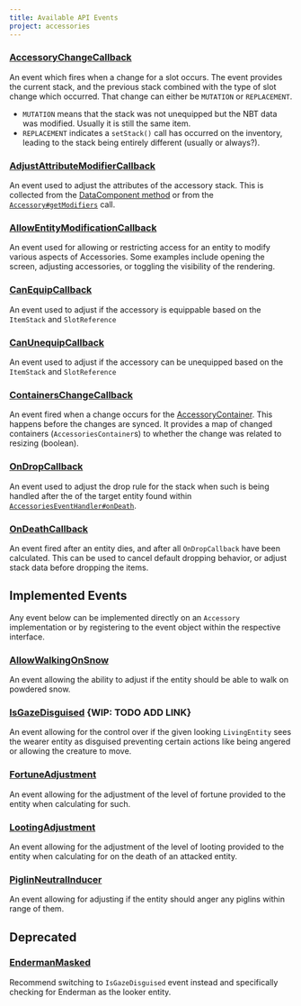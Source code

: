```yaml
---
title: Available API Events
project: accessories
---
```


### [AccessoryChangeCallback](https://github.com/wisp-forest/accessories/blob/fa06f044f5c7486b26a8c0774f7ca3edbd256cad/common/src/main/java/io/wispforest/accessories/api/events/AccessoryChangeCallback.java#L15)

An event which fires when a change for a slot occurs. The event provides the current stack, and the previous stack combined with the type of slot change which occurred. That change can either be `MUTATION` or `REPLACEMENT`.

- `MUTATION` means that the stack was not unequipped but the NBT data was modified. Usually it is still the same item. 
- `REPLACEMENT` indicates a `setStack()` call has occurred on the inventory, leading to the stack being entirely different (usually or always?).

### [AdjustAttributeModifierCallback](https://github.com/wisp-forest/accessories/blob/fa06f044f5c7486b26a8c0774f7ca3edbd256cad/common/src/main/java/io/wispforest/accessories/api/events/AdjustAttributeModifierCallback.java#L16)

An event used to adjust the attributes of the accessory stack. This is collected from the [DataComponent method](https://github.com/wisp-forest/accessories/blob/a549372f7b6ac9a367d1b49a821759528cadce24/common/src/main/java/io/wispforest/accessories/api/components/AccessoryItemAttributeModifiers.java#L45) or from the [`Accessory#getModifiers`](https://github.com/wisp-forest/accessories/blob/a549372f7b6ac9a367d1b49a821759528cadce24/common/src/main/java/io/wispforest/accessories/api/Accessory.java#L81) call.

### [AllowEntityModificationCallback](https://github.com/wisp-forest/accessories/blob/fa06f044f5c7486b26a8c0774f7ca3edbd256cad/common/src/main/java/io/wispforest/accessories/api/events/AllowEntityModificationCallback.java#L22)

An event used for allowing or restricting access for an entity to modify various aspects of Accessories. Some examples include opening the screen, adjusting accessories, or toggling the visibility of the rendering.

### [CanEquipCallback](https://github.com/wisp-forest/accessories/blob/fa06f044f5c7486b26a8c0774f7ca3edbd256cad/common/src/main/java/io/wispforest/accessories/api/events/CanEquipCallback.java#L21)

An event used to adjust if the accessory is equippable based on the `ItemStack` and `SlotReference`

### [CanUnequipCallback](https://github.com/wisp-forest/accessories/blob/fa06f044f5c7486b26a8c0774f7ca3edbd256cad/common/src/main/java/io/wispforest/accessories/api/events/CanUnequipCallback.java#L15)

An event used to adjust if the accessory can be unequipped based on the `ItemStack` and `SlotReference`

### [ContainersChangeCallback](https://github.com/wisp-forest/accessories/blob/fa06f044f5c7486b26a8c0774f7ca3edbd256cad/common/src/main/java/io/wispforest/accessories/api/events/ContainersChangeCallback.java#L17C18-L17C43)

An event fired when a change occurs for the [AccessoryContainer](https://github.com/wisp-forest/accessories/blob/fa06f044f5c7486b26a8c0774f7ca3edbd256cad/common/src/main/java/io/wispforest/accessories/api/AccessoriesContainer.java#L13). This happens before the changes are synced. It provides a map of changed containers (`AccessoriesContainer`s) to whether the change was related to resizing (boolean).

### [OnDropCallback](https://github.com/wisp-forest/accessories/blob/fa06f044f5c7486b26a8c0774f7ca3edbd256cad/common/src/main/java/io/wispforest/accessories/api/events/OnDropCallback.java#L19)

An event used to adjust the drop rule for the stack when such is being handled after the of the target entity found within [`AccessoriesEventHandler#onDeath`](https://github.com/wisp-forest/accessories/blob/fa06f044f5c7486b26a8c0774f7ca3edbd256cad/common/src/main/java/io/wispforest/accessories/impl/AccessoriesEventHandler.java#L564).

### [OnDeathCallback](https://github.com/wisp-forest/accessories/blob/fa06f044f5c7486b26a8c0774f7ca3edbd256cad/common/src/main/java/io/wispforest/accessories/api/events/OnDeathCallback.java#L18)

An event fired after an entity dies, and after all `OnDropCallback` have been calculated. This can be used to cancel default dropping behavior, or adjust stack data before dropping the items.

## Implemented Events

Any event below can be implemented directly on an `Accessory` implementation or by registering to the event object within the respective interface.

### [AllowWalkingOnSnow](https://github.com/wisp-forest/accessories/blob/fa06f044f5c7486b26a8c0774f7ca3edbd256cad/common/src/main/java/io/wispforest/accessories/api/events/extra/AllowWalkingOnSnow.java#L20)

An event allowing the ability to adjust if the entity should be able to walk on powdered snow.

### [IsGazeDisguised]() {WIP: TODO ADD LINK}

An event allowing for the control over if the given looking `LivingEntity` sees the wearer entity as disguised preventing certain actions like being angered or allowing the creature to move.

### [FortuneAdjustment](https://github.com/wisp-forest/accessories/blob/fa06f044f5c7486b26a8c0774f7ca3edbd256cad/common/src/main/java/io/wispforest/accessories/api/events/extra/FortuneAdjustment.java#L18)

An event allowing for the adjustment of the level of fortune provided to the entity when calculating for such.

### [LootingAdjustment](https://github.com/wisp-forest/accessories/blob/fa06f044f5c7486b26a8c0774f7ca3edbd256cad/common/src/main/java/io/wispforest/accessories/api/events/extra/LootingAdjustment.java#L17)

An event allowing for the adjustment of the level of looting provided to the entity when calculating for on the death of an attacked entity.

### [PiglinNeutralInducer](https://github.com/wisp-forest/accessories/blob/fa06f044f5c7486b26a8c0774f7ca3edbd256cad/common/src/main/java/io/wispforest/accessories/api/events/extra/PiglinNeutralInducer.java#L19)

An event allowing for adjusting if the entity should anger any piglins within range of them.

## **Deprecated** 

### [EndermanMasked](https://github.com/wisp-forest/accessories/blob/fa06f044f5c7486b26a8c0774f7ca3edbd256cad/common/src/main/java/io/wispforest/accessories/api/events/extra/EndermanMasked.java#L20)

Recommend switching to `IsGazeDisguised` event instead and specifically checking for Enderman as the looker entity.